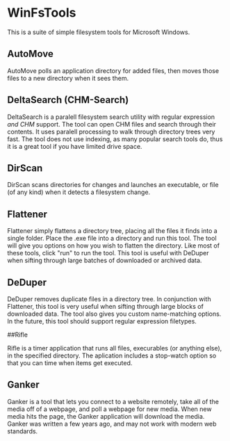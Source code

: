 # WinFsTools

This is a suite of simple filesystem tools for Microsoft Windows. 

## AutoMove

AutoMove polls an application directory for added files, then moves those files to a new directory when it sees them.

## DeltaSearch (CHM-Search)

DeltaSearch is a paralell filesystem search utility with regular expression *and CHM* support.  The tool can  open CHM files and search through their contents.  It uses paralell processing to walk through directory trees very fast.  The tool does not use indexing, as many popular search tools do, thus it is a great tool if you have limited drive space.

## DirScan

DirScan scans directories for changes and launches an executable, or file (of any kind) when it detects a filesystem change.

## Flattener

Flattener simply flattens a directory tree, placing all the files it finds into a single folder.  Place the .exe file into a directory and run this tool.  The tool will give you options on how you wish to flatten the directory.  Like most of these tools, click "run" to run the tool.  This tool is useful with DeDuper when sifting through large batches of downloaded or archived data.

## DeDuper

DeDuper removes duplicate files in a directory tree.  In conjunction with Flattener, this tool is very useful when sifting through large blocks of downloaded data.  The tool also gives you custom name-matching options. In the future, this tool should support regular expression filetypes.

##Rifle 

Rifle is a timer application that runs all files, execurables (or anything else), in the specified directory.  The aplication includes a stop-watch option so that you can time when items get executed.

## Ganker

Ganker is a tool that lets you connect to a website remotely, take all of the media off of a webpage, and poll a webpage for new media.  When new media hits the page, the Ganker application will download the media.  Ganker was written a few years ago, and may not work with modern web standards.
